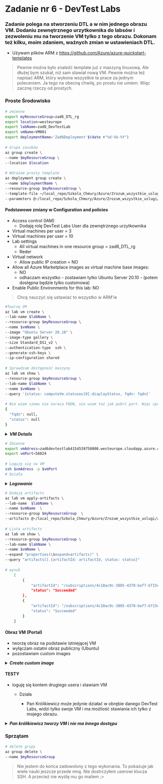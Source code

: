 # Zadanie nr 6 - DevTest Labs

### Zadanie polega na stworzeniu DTL a w nim jednego obrazu VM. Dodaniu zewnętrznego urzytkownika do labsów i zezwoleniu mu na tworzenie VM tylko z tego obrazu. Dokonam też kilku, moim zdaniem, ważnych zmian w ustawieniach DTL.
* Używam plików ARM z https://github.com/Azure/azure-quickstart-templates
> Pewnie można było znaleźć template już z maszyną linuxową. Ale dłużej bym szukał, niż sam stawiał nową VM.
Pewnie można też napisać ARM, który wykona wszystkie te prace za jednym poleceniem. Ja tego na obecną chwilę,  po prostu nie umiem. Więc zacznę rzeczy od prostych.


### Proste Środowisko
```bash
# zmienne 
export myResourceGroup=zad6_DTL_rg
export location=westeurope
export labName=zad6_DevTestLab
export vmName=VM001
export deploymentName='Zad6Deployment'$(date +"%d-%b-%Y")

# Grupa zasobów
az group create \
--name $myResourceGroup \
--location $location

# Wdrażam prosty template 
az deployment group create \
--name $deploymentName \
--resource-group $myResourceGroup \
--template-file ~/local_repo/Szkola_Chmury/Azure/Zrozum_wszystkie_uslugi/zadanie6/templates/template.json \
--parameters @~/local_repo/Szkola_Chmury/Azure/Zrozum_wszystkie_uslugi/zadanie6/templates/parameters.json 
```
#### Podstawowe zmiany w Configuration and policies
* Access control (IAM)
    * Dodaję rolę DevTest Labs User dla zewnętrznego urzytkownika
* Virtual machines per user = 3
* Virtual machines per user = 10
* Lab settings
    * All virtual machines in one resource group = zad6_DTL_rg
    * Reder
* Virtual network
    * Allow public IP creation = NO
* Allow all Azure Marketplace images as virtual machine base images:
    * NO
    * odhaczam wszystko - zostawiam tylko Ubuntu Server 20.10 - (potem dostępna będzie tylko customowa)
* Enable Public Environments for this lab: NO

> Chcę nauczyć się ustawiać to wszystko w ARM'ie 

```bash
#Tworzę VM
az lab vm create \
--lab-name $labName \
--resource-group $myResourceGroup \
--name $vmName \
--image "Ubuntu Server 20.10" \
--image-type gallery \
--size Standard_DS1_v2 \
--authentication-type  ssh \
--generate-ssh-keys \
--ip-configuration shared

# Sprawdzam dostępność maszyny
az lab vm show \
--resource-group $myResourceGroup \
--lab-name $labName \
--name $vmName \
--query '{status: computeVm.statuses[0].displayStatus, fqdn: fqdn}'

# Nie wiem czemu nie zwraca FQDN, nie wiem też jak pobrć port. Więc sprawdziłem w portalu.
{
  "fqdn": null,
  "status": null
}
```
<details>
  <summary><b><i>VM Details</i></b></summary>

![wer3](./img/image_02.png "VM001")

</details>

```bash
# Zmienne
export vmAdress=zad6devtestlab4154539758000.westeurope.cloudapp.azure.com
export vmPort=56024

# Loguję się na VM
ssh $vmAdress -p $vmPort 
# Działa
```

<details>
  <summary><b><i>Logowanie</i></b></summary>

![wer3](./img/image_03.png "SSH na VM")

</details>


```bash
# Dodaję artifacts
az lab vm apply-artifacts \
--lab-name  $labName \
--name $vmName  \
--resource-group $myResourceGroup  \
--artifacts @~/local_repo/Szkola_Chmury/Azure/Zrozum_wszystkie_uslugi/zadanie6/templates/artifacts.json

# Lista artifacts
az lab vm show \
--resource-group $myResourceGroup \
--lab-name $labName \
--name $vmName \
--expand "properties(\$expand=artifacts)" \
--query "artifacts[].{artifactId: artifactId, status: status}"

# wynik
    [
        {
            "artifactId": "/subscriptions/4c18ac9c-3885-4370-baf7-bf15e9c3f783/resourceGroups/zad6_DTL_rg/providers/Microsoft.DevTestLab/labs/zad6_DevTestLab/artifactSources/public repo/artifacts/linux-install-docker",
            "status": "Succeeded"
        },
        {
            "artifactId": "/subscriptions/4c18ac9c-3885-4370-baf7-bf15e9c3f783/resourceGroups/zad6_DTL_rg/providers/Microsoft.DevTestLab/labs/zad6_DevTestLab/artifactSources/public repo/artifacts/linux-apt-package",
            "status": "Succeeded"
        }
    ]
```

#### Obraz VM (Portal)
* tworzę obraz na podstawie istniejącej VM
* wyłączam ostatni obraz publiczny (Ubuntu)
* pozostawiam custom images

<details>
  <summary><b><i>Create custom image</i></b></summary>

![wer3](./img/image_01.png "Create custom image")

</details>

#### TESTY
* loguję się kontem drugiego usera i stawiam VM
    * Działa

        * Pan Królikiewicz może jedynie działać w obrębie danego DevTest Labs, widzi tylko swoje VM i ma możliość stawiania ich tylko z mojego obrazu.

<details>
  <summary><b><i>Pan królikiewicz tworzy VM i nie ma innego dostępu</i></b></summary>

![wer3](./img/image_04.png "Create VM")

![wer3](./img/image_05.png "Configuration and polices")

</details>

### Sprzątam
```bash
# delete grupy
az group delete \
--name $myResourceGroup
```
> Nie jestem do końca zadowolony z tego wykonania. To pokazuje jak wiele nauki jeszcze przede mną.
Nie dostrczyłem userowi klucza SSH. A przecież nie wyślę mu go mailem ;>

